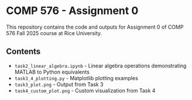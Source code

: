 # COMP 576 - Assignment 0

This repository contains the code and outputs for Assignment 0 of COMP 576 Fall 2025 course at Rice University.

## Contents

- `task2_linear_algebra.ipynb` - Linear algebra operations demonstrating MATLAB to Python equivalents
- `task3_4_plotting.py` - Matplotlib plotting examples
- `task3_plot.png` - Output from Task 3
- `task4_custom_plot.png` - Custom visualization from Task 4
